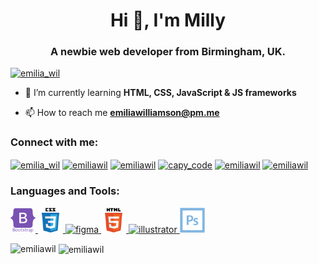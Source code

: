 <h1 align="center">Hi 👋, I'm Milly</h1>
<h3 align="center">A newbie web developer from Birmingham, UK.</h3>

<p align="left"> <a href="https://twitter.com/emilia_wil" target="blank"><img src="https://img.shields.io/twitter/follow/emilia_wil?logo=twitter&style=for-the-badge" alt="emilia_wil" /></a> </p>

- 🌱 I’m currently learning **HTML, CSS, JavaScript & JS frameworks**

- 📫 How to reach me **emiliawilliamson@pm.me**

<h3 align="left">Connect with me:</h3>
<p align="left">
<a href="https://twitter.com/emilia_wil" target="blank"><img align="center" src="https://raw.githubusercontent.com/rahuldkjain/github-profile-readme-generator/master/src/images/icons/Social/twitter.svg" alt="emilia_wil" height="30" width="40" /></a>
<a href="https://linkedin.com/in/emiliawil" target="blank"><img align="center" src="https://raw.githubusercontent.com/rahuldkjain/github-profile-readme-generator/master/src/images/icons/Social/linked-in-alt.svg" alt="emiliawil" height="30" width="40" /></a>
<a href="https://stackoverflow.com/users/emiliawil" target="blank"><img align="center" src="https://raw.githubusercontent.com/rahuldkjain/github-profile-readme-generator/master/src/images/icons/Social/stack-overflow.svg" alt="emiliawil" height="30" width="40" /></a>
<a href="https://instagram.com/capy_code" target="blank"><img align="center" src="https://raw.githubusercontent.com/rahuldkjain/github-profile-readme-generator/master/src/images/icons/Social/instagram.svg" alt="capy_code" height="30" width="40" /></a>
<a href="https://dribbble.com/emiliawil" target="blank"><img align="center" src="https://raw.githubusercontent.com/rahuldkjain/github-profile-readme-generator/master/src/images/icons/Social/dribbble.svg" alt="emiliawil" height="30" width="40" /></a>
<a href="https://medium.com/emiliawil" target="blank"><img align="center" src="https://raw.githubusercontent.com/rahuldkjain/github-profile-readme-generator/master/src/images/icons/Social/medium.svg" alt="emiliawil" height="30" width="40" /></a>
</p>

<h3 align="left">Languages and Tools:</h3>
<p align="left"> <a href="https://getbootstrap.com" target="_blank" rel="noreferrer"> <img src="https://raw.githubusercontent.com/devicons/devicon/master/icons/bootstrap/bootstrap-plain-wordmark.svg" alt="bootstrap" width="40" height="40"/> </a> <a href="https://www.w3schools.com/css/" target="_blank" rel="noreferrer"> <img src="https://raw.githubusercontent.com/devicons/devicon/master/icons/css3/css3-original-wordmark.svg" alt="css3" width="40" height="40"/> </a> <a href="https://www.figma.com/" target="_blank" rel="noreferrer"> <img src="https://www.vectorlogo.zone/logos/figma/figma-icon.svg" alt="figma" width="40" height="40"/> </a> <a href="https://www.w3.org/html/" target="_blank" rel="noreferrer"> <img src="https://raw.githubusercontent.com/devicons/devicon/master/icons/html5/html5-original-wordmark.svg" alt="html5" width="40" height="40"/> </a> <a href="https://www.adobe.com/in/products/illustrator.html" target="_blank" rel="noreferrer"> <img src="https://www.vectorlogo.zone/logos/adobe_illustrator/adobe_illustrator-icon.svg" alt="illustrator" width="40" height="40"/> </a> <a href="https://www.photoshop.com/en" target="_blank" rel="noreferrer"> <img src="https://raw.githubusercontent.com/devicons/devicon/master/icons/photoshop/photoshop-line.svg" alt="photoshop" width="40" height="40"/> </a> </p>

<p><img align="left" src="https://github-readme-stats.vercel.app/api/top-langs?username=emiliawil&show_icons=true&locale=en&layout=compact" alt="emiliawil" /></p>

<p>&nbsp;<img align="center" src="https://github-readme-stats.vercel.app/api?username=emiliawil&show_icons=true&locale=en" alt="emiliawil" /></p>

